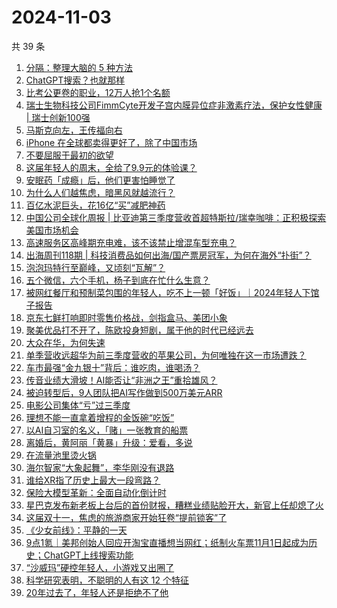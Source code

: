 # 2024-11-03

共 39 条

<!-- BEGIN 36KR -->
<!-- 最后更新时间 2024-11-03 12:17:22 +0800 -->
1. [分隔：整理大脑的 5 种方法](https://36kr.com/p/3005152583081735)
1. [ChatGPT搜索？也就那样](https://36kr.com/p/3018929703658759)
1. [比考公更卷的职业，12万人抢1个名额](https://36kr.com/p/3019087404967431)
1. [瑞士生物科技公司FimmCyte开发子宫内膜异位症非激素疗法，保护女性健康 | 瑞士创新100强](https://36kr.com/p/3018849038087301)
1. [马斯克向左，王传福向右](https://36kr.com/p/3018526952711688)
1. [iPhone 在全球都卖得更好了，除了中国市场](https://36kr.com/p/3019076895548937)
1. [不要屈服于最初的欲望](https://36kr.com/p/3010700281373959)
1. [这届年轻人的周末，全给了9.9元的体验课？](https://36kr.com/p/3019129069876101)
1. [安眠药「成瘾」后，他们更害怕睡觉了](https://36kr.com/p/3017623963575815)
1. [为什么人们越焦虑，暗黑风就越流行？](https://36kr.com/p/3017630962492929)
1. [百亿水泥巨头，花16亿“买”减肥神药](https://36kr.com/p/3019161529624065)
1. [中国公司全球化周报 | 比亚迪第三季度营收首超特斯拉/瑞幸咖啡：正积极探索美国市场机会](https://36kr.com/p/3017633543022080)
1. [高速服务区高峰期充电难，该不该禁止增混车型充电？](https://36kr.com/p/3019935322514691)
1. [出海周刊118期 | 科技消费品如何出海/国产票房冠军，为何在海外“扑街”？](https://36kr.com/p/3017614553982467)
1. [泡泡玛特行至巅峰，又顷刻“瓦解”？](https://36kr.com/p/3017907803370375)
1. [五个微信，六个手机，杨子到底在忙什么生意？](https://36kr.com/p/3017900603319556)
1. [被网红餐厅和预制菜包围的年轻人，吃不上一顿「好饭」｜2024年轻人下馆子报告](https://36kr.com/p/3017628112086529)
1. [京东七鲜打响即时零售价格战，剑指盒马、美团小象](https://36kr.com/p/3018557695288578)
1. [聚美优品打不开了，陈欧投身短剧，属于他的时代已经远去](https://36kr.com/p/3017885871203845)
1. [大众在华，为何失速](https://36kr.com/p/3018527017494024)
1. [单季营收远超华为前三季度营收的苹果公司，为何唯独在这一市场遭跌？](https://36kr.com/p/3018514910897416)
1. [车市最强“金九银十”背后：谁吃肉，谁喝汤？](https://36kr.com/p/3017814236148608)
1. [传音业绩大滑坡！AI能否让“非洲之王”重拾雄风？](https://36kr.com/p/3017866022331911)
1. [被迫转型后，9人团队把AI写作做到500万美元ARR](https://36kr.com/p/3017935008048386)
1. [电影公司集体“亏”过三季度](https://36kr.com/p/3017933906601219)
1. [理想不能一直拿着增程的金饭碗“吃饭”](https://36kr.com/p/3017830385234817)
1. [以AI自习室的名义，「赌」一张教育的船票](https://36kr.com/p/3017820521276928)
1. [离婚后，黄阿丽「黄暴」升级：爱看，多说](https://36kr.com/p/3017621222614531)
1. [在流量池里烫火锅](https://36kr.com/p/3017819821041161)
1. [海尔智家“大象起舞”，李华刚没有退路](https://36kr.com/p/3017982716126726)
1. [谁给XR指了历史上最大一段弯路？](https://36kr.com/p/3017830823208192)
1. [保险大模型革新：全面自动化倒计时](https://36kr.com/p/3017773838361860)
1. [星巴克发布新老板上台后的首份财报，糟糕业绩贴脸开大，新官上任却熄了火](https://36kr.com/p/3017855418839939)
1. [这届双十一，焦虑的旅游商家开始狂卷“提前锁客”了](https://36kr.com/p/3017602000745605)
1. [《少女前线》：平静的一天](https://36kr.com/p/3017804446672393)
1. [9点1氪｜美邦创始人回应开淘宝直播想当网红；纸制火车票11月1日起成为历史；ChatGPT上线搜索功能](https://36kr.com/p/3017905999914249)
1. [“沙威玛”硬控年轻人，小游戏又出圈了](https://36kr.com/p/3017823671415686)
1. [科学研究表明，不聪明的人有这 12 个特征](https://36kr.com/p/3012350582105602)
1. [20年过去了，年轻人还是拒绝不了他](https://36kr.com/p/3017900502131977)
<!-- END 36KR -->